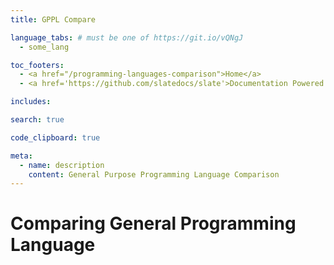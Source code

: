 ```yaml
---
title: GPPL Compare

language_tabs: # must be one of https://git.io/vQNgJ
  - some_lang

toc_footers:
  - <a href="/programming-languages-comparison">Home</a>
  - <a href='https://github.com/slatedocs/slate'>Documentation Powered by Slate</a>

includes:

search: true

code_clipboard: true

meta:
  - name: description
    content: General Purpose Programming Language Comparison
---
```

# Comparing General Programming Language
